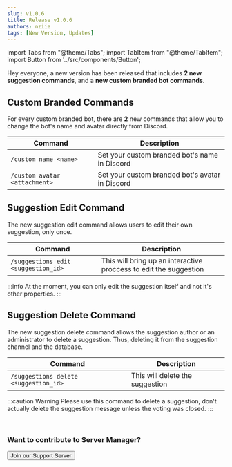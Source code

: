 ```yaml
---
slug: v1.0.6
title: Release v1.0.6
authors: nziie
tags: [New Version, Updates]
---
```


import Tabs from "@theme/Tabs";
import TabItem from "@theme/TabItem";
import Button from '../src/components/Button';

Hey everyone, a new version has been released that includes **2 new suggestion commands**, and a **new custom branded bot commands**.

## Custom Branded Commands
For every custom branded bot, there are **2** new commands that allow you to change the bot's name and avatar directly from Discord.

| Command | Description | 
| ----------------------- | ----------- |
| <code>/custom name &lt;name&gt;</code> | Set your custom branded bot's name in Discord |
| <code>/custom avatar &lt;attachment&gt;</code> | Set your custom branded bot's avatar in Discord |

## Suggestion Edit Command
The new suggestion edit command allows users to edit their own suggestion, only once.

| Command | Description | 
| ----------------------- | ----------- |
| <code>/suggestions edit &lt;suggestion_id&gt;</code> | This will bring up an interactive proccess to edit the suggestion |

:::info
At the moment, you can only edit the suggestion itself and not it's other properties.
:::

## Suggestion Delete Command
The new suggestion delete command allows the suggestion author or an administrator to delete a suggestion. Thus, deleting it from the suggestion channel and the database.

| Command | Description | 
| ----------------------- | ----------- |
| <code>/suggestions delete &lt;suggestion_id&gt;</code> | This will delete the suggestion |

:::caution Warning
Please use this command to delete a suggestion, don't actually delete the suggestion message unless the voting was closed.
:::

<br/>
<h3>Want to contribute to Server Manager?</h3>

<div className="pyc-hero__actions">
  <Button link="https://discord.gg/6bCKvP24kb">Join our Support Server</Button>
</div>
